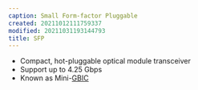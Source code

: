```yaml
---
caption: Small Form-factor Pluggable
created: 20211012111759337
modified: 20211031193144793
title: SFP
---
```


- Compact, hot-pluggable optical module transceiver
- Support up to 4.25 Gbps
- Known as Mini-[GBIC](#GBIC)
